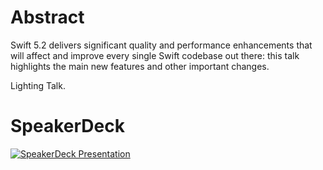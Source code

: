 # Abstract
Swift 5.2 delivers significant quality and performance enhancements that will affect and improve every single Swift codebase out there: 
this talk highlights the main new features and other important changes.

Lighting Talk.

# SpeakerDeck
[![SpeakerDeck Presentation](https://speakerd.s3.amazonaws.com/presentations/ab1a4cee288d41ada37da931132960c4/slide_0.jpg?15192884)](https://speakerdeck.com/zntfdr/whats-new-in-swift-5-dot-2)
